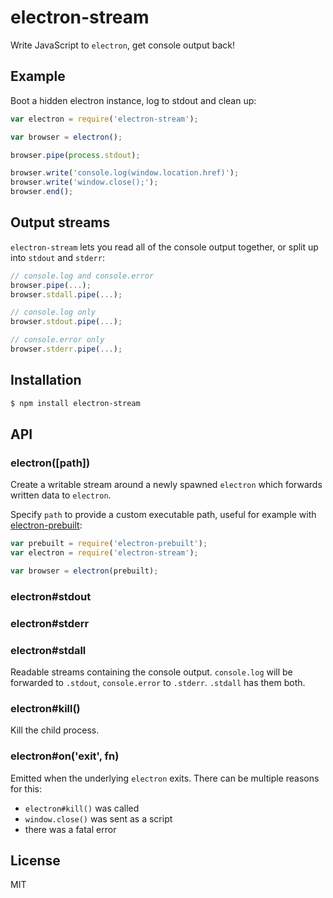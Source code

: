 
# electron-stream

  Write JavaScript to `electron`, get console output back!

## Example

  Boot a hidden electron instance, log to stdout and clean up:

```js
var electron = require('electron-stream');

var browser = electron();

browser.pipe(process.stdout);

browser.write('console.log(window.location.href)');
browser.write('window.close();');
browser.end();
```

## Output streams

`electron-stream` lets you read all of the console output together, or split up into `stdout` and `stderr`:

```js
// console.log and console.error
browser.pipe(...);
browser.stdall.pipe(...);

// console.log only
browser.stdout.pipe(...);

// console.error only
browser.stderr.pipe(...);
```

## Installation

```bash
$ npm install electron-stream
```

## API

### electron([path])

Create a writable stream around a newly spawned `electron` which forwards written data to `electron`.

Specify `path` to provide a custom executable path, useful for example with [electron-prebuilt](https://npmjs.org/package/electron-prebuilt):

```js
var prebuilt = require('electron-prebuilt');
var electron = require('electron-stream');

var browser = electron(prebuilt);
```

### electron#stdout
### electron#stderr
### electron#stdall

Readable streams containing the console output. `console.log` will be forwarded to `.stdout`, `console.error` to `.stderr`. `.stdall` has them both.

### electron#kill()

Kill the child process.

### electron#on('exit', fn)

Emitted when the underlying `electron` exits. There can be multiple reasons for this:

- `electron#kill()` was called
- `window.close()` was sent as a script
- there was a fatal error

## License

  MIT

